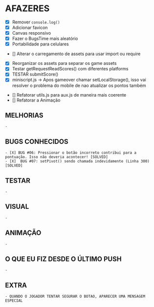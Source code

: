 # AFAZERES

  - [X] Remover `console.log()`
  - [X] Adicionar favicon
  - [X] Canvas responsivo
  - [X] Fazer o BugsTime mais aleatório
  - [X] Portabilidade para celulares
  - []  Alterar o carregamento de assets para usar import ou require
  - [X]  Reorganizar os assets para separar os game assets
  - [X]  Testar getRequestReadScores() com diferentes platforms
  - [X]  TESTAR submitScore()
  - [X]  miniscript.js -> Apos gameover chamar setLocalStorage(), isso vai resolver o problema do mobile de nao atualizar os pontos também
  - []  Refatorar utils.js para aux.js de maneira mais coerente
  - []  Refatorar a Animação

  ## MELHORIAS

    - 

  ## BUGS CONHECIDOS

    - [X] BUG #06: Pressionar o botão incorreto contribui para a pontuação. Isso não deveria acontecer! [SOLVED]
    - [X]  BUG #07: setPivot() sendo chamada indevidamente (Linha 300) [SOLVED]

  ## TESTAR

    -

  ## VISUAL

    - 

  ## ANIMAÇÃO

    - 

  ## O QUE EU FIZ DESDE O ÚLTIMO PUSH

    - 

  ## EXTRA

    - QUANDO O JOGADOR TENTAR SEGURAR O BOTAO, APARECER UMA MENSAGEM ESPECIAL
    